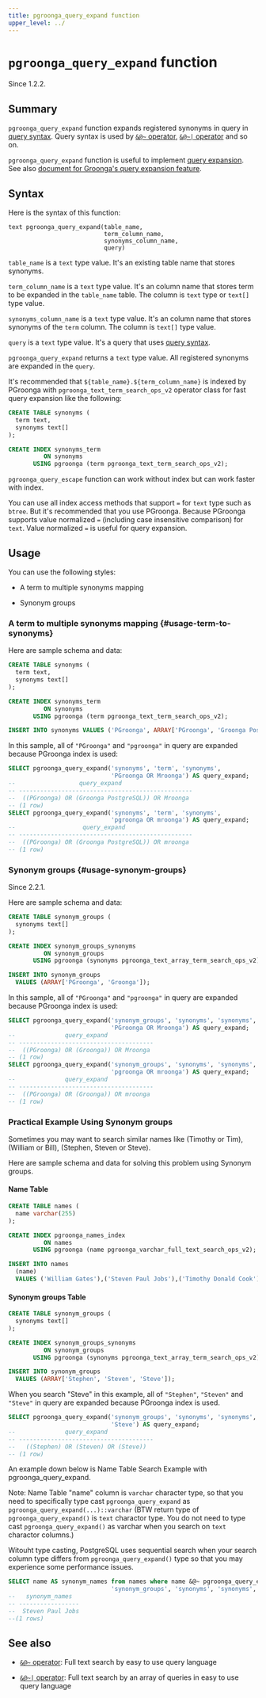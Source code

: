 ```yaml
---
title: pgroonga_query_expand function
upper_level: ../
---
```


# `pgroonga_query_expand` function

Since 1.2.2.

## Summary

`pgroonga_query_expand` function expands registered synonyms in query in [query syntax][groonga-query-syntax]. Query syntax is used by [`&@~` operator][query-v2], [`&@~|` operator][query-in-v2] and so on.

`pgroonga_query_expand` function is useful to implement [query expansion][wikipedia-query-expansion]. See also [document for Groonga's query expansion feature][groonga-query-expander].

## Syntax

Here is the syntax of this function:

```text
text pgroonga_query_expand(table_name,
                           term_column_name,
                           synonyms_column_name,
                           query)
```

`table_name` is a `text` type value. It's an existing table name that stores synonyms.

`term_column_name` is a `text` type value. It's an column name that stores term to be expanded in the `table_name` table. The column is `text` type or `text[]` type value.

`synonyms_column_name` is a `text` type value. It's an column name that stores synonyms of the `term` column. The column is `text[]` type value.

`query` is a `text` type value. It's a query that uses [query syntax][groonga-query-syntax].

`pgroonga_query_expand` returns a `text` type value. All registered synonyms are expanded in the `query`.

It's recommended that `${table_name}.${term_column_name}` is indexed by PGroonga with `pgroonga_text_term_search_ops_v2` operator class for fast query expansion like the following:

```sql
CREATE TABLE synonyms (
  term text,
  synonyms text[]
);

CREATE INDEX synonyms_term
          ON synonyms
       USING pgroonga (term pgroonga_text_term_search_ops_v2);
```

`pgroonga_query_escape` function can work without index but can work faster with index.

You can use all index access methods that support `=` for `text` type such as `btree`. But it's recommended that you use PGroonga. Because PGroonga supports value normalized `=` (including case insensitive comparison) for `text`. Value normalized `=` is useful for query expansion.

## Usage

You can use the following styles:

  * A term to multiple synonyms mapping

  * Synonym groups

### A term to multiple synonyms mapping {#usage-term-to-synonyms}

Here are sample schema and data:

```sql
CREATE TABLE synonyms (
  term text,
  synonyms text[]
);

CREATE INDEX synonyms_term
          ON synonyms
       USING pgroonga (term pgroonga_text_term_search_ops_v2);

INSERT INTO synonyms VALUES ('PGroonga', ARRAY['PGroonga', 'Groonga PostgreSQL']);
```

In this sample, all of `"PGroonga"` and `"pgroonga"` in query are expanded because PGroonga index is used:

```sql
SELECT pgroonga_query_expand('synonyms', 'term', 'synonyms',
                             'PGroonga OR Mroonga') AS query_expand;
--                  query_expand                   
-- -------------------------------------------------
--  ((PGroonga) OR (Groonga PostgreSQL)) OR Mroonga
-- (1 row)
SELECT pgroonga_query_expand('synonyms', 'term', 'synonyms',
                             'pgroonga OR mroonga') AS query_expand;
--                   query_expand                   
-- -------------------------------------------------
--  ((PGroonga) OR (Groonga PostgreSQL)) OR mroonga
-- (1 row)
```

### Synonym groups {#usage-synonym-groups}

Since 2.2.1.

Here are sample schema and data:

```sql
CREATE TABLE synonym_groups (
  synonyms text[]
);

CREATE INDEX synonym_groups_synonyms
          ON synonym_groups
       USING pgroonga (synonyms pgroonga_text_array_term_search_ops_v2);

INSERT INTO synonym_groups
  VALUES (ARRAY['PGroonga', 'Groonga']);
```

In this sample, all of `"PGroonga"` and `"pgroonga"` in query are expanded because PGroonga index is used:

```sql
SELECT pgroonga_query_expand('synonym_groups', 'synonyms', 'synonyms',
                             'PGroonga OR Mroonga') AS query_expand;
--              query_expand             
-- --------------------------------------
--  ((PGroonga) OR (Groonga)) OR Mroonga
-- (1 row)
SELECT pgroonga_query_expand('synonym_groups', 'synonyms', 'synonyms',
                             'pgroonga OR mroonga') AS query_expand;
--              query_expand             
-- --------------------------------------
--  ((PGroonga) OR (Groonga)) OR mroonga
-- (1 row)
```

### Practical Example Using Synonym groups

Sometimes you may want to search similar names like (Timothy or Tim), (William or Bill), (Stephen, Steven or Steve).

Here are sample schema and data for solving this problem using Synonym groups.

#### Name Table

```sql
CREATE TABLE names (
  name varchar(255)
);

CREATE INDEX pgroonga_names_index
          ON names
       USING pgroonga (name pgroonga_varchar_full_text_search_ops_v2);

INSERT INTO names
  (name)
  VALUES ('William Gates'),('Steven Paul Jobs'),('Timothy Donald Cook');
```

#### Synonym groups Table

```sql
CREATE TABLE synonym_groups (
  synonyms text[]
);

CREATE INDEX synonym_groups_synonyms
          ON synonym_groups
       USING pgroonga (synonyms pgroonga_text_array_term_search_ops_v2);

INSERT INTO synonym_groups
  VALUES (ARRAY['Stephen', 'Steven', 'Steve']);
```

When you search "Steve" in this example, all of `"Stephen"`, `"Steven"` and `"Steve"` in query are expanded because PGroonga index is used.

```sql
SELECT pgroonga_query_expand('synonym_groups', 'synonyms', 'synonyms',
                             'Steve') AS query_expand;
--              query_expand             
-- --------------------------------------
--   ((Stephen) OR (Steven) OR (Steve))
-- (1 row)
```


An example down below is Name Table Search Example with pgroonga_query_expand.

Note: Name Table "name" column is `varchar` character type, so that you need to specifically type cast `pgroonga_query_expand` as `pgroonga_query_expand(...)::varchar` (BTW return type of `pgroonga_query_expand()` is `text` charactor type. You do not need to type cast `pgroonga_query_expand()` as varchar when you search on `text` charactor columns.)

Witouht type casting, PostgreSQL uses sequential search when your search column type differs from `pgroonga_query_expand()` type so that you may experience some performance issues.

```sql
SELECT name AS synonym_names from names where name &@~ pgroonga_query_expand(
                             'synonym_groups', 'synonyms', 'synonyms','Steve')::varchar;
--   synonym_names              
-- -----------------
--  Steven Paul Jobs
--(1 rows)
```


## See also

  * [`&@~` operator][query-v2]: Full text search by easy to use query language

  * [`&@~|` operator][query-in-v2]: Full text search by an array of queries in easy to use query language

[groonga-query-syntax]:http://groonga.org/docs/reference/grn_expr/query_syntax.html

[groonga-query-expander]:http://groonga.org/docs/reference/commands/select.html#select-query-expander

[wikipedia-query-expansion]:https://en.wikipedia.org/wiki/Query_expansion

[query-v2]:../operators/query-v2.html

[query-in-v2]:../operators/query-in-v2.html
